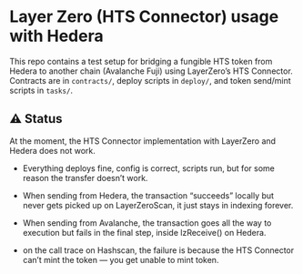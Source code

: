 # Layer Zero (HTS Connector) usage with Hedera

This repo contains a test setup for bridging a fungible HTS token from Hedera to another chain (Avalanche Fuji) using LayerZero’s HTS Connector.
Contracts are in `contracts/`, deploy scripts in `deploy/`, and token send/mint scripts in `tasks/`.

## ⚠️ Status
At the moment, the HTS Connector implementation with LayerZero and Hedera does not work.


- Everything deploys fine, config is correct, scripts run, but for some reason the transfer doesn’t work.

- When sending from Hedera, the transaction “succeeds” locally but never gets picked up on LayerZeroScan, it just stays in indexing forever.

- When sending from Avalanche, the transaction goes all the way to execution but fails in the final step, inside lzReceive() on Hedera.

-  on the call trace on Hashscan, the failure is because the HTS Connector can’t mint the token — you get unable to mint token.